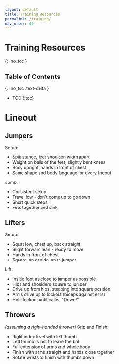 ```yaml
---
layout: default
title: Training Resources
permalink: /training/
nav_order: 40
---
```


# Training Resources
{: .no_toc }

## Table of Contents
{: .no_toc .text-delta }

- TOC
{:toc}

# Lineout

## Jumpers

Setup:
- Split stance, feet shoulder-width apart
- Weight on balls of the feet, slightly bent knees
- Body upright, hands in front of chest
- Same shape and body language for every lineout

Jump:
- Consistent setup
- Travel low - don't come up to go down
- Short quick steps
- Feet together and sink

## Lifters

Setup:
- Squat low, chest up, back straight
- Slight forward lean - ready to move
- Hands in front of chest
- Square-on or side-on to jumper

Lift:
- Inside foot as close to jumper as possible
- Hips and shoulders square to jumper
- Drive up from hips, stepping into square position
- Arms drive up to lockout (biceps against ears)
- Hold lockout until called "Down!"

## Throwers
_(assuming a right-handed thrower)_
Grip and Finish:
- Right index level with left thumb
- Left thumb is last to leave the ball
- Full extension of arms and whole body
- Finish with arms straight and hands close together
- Rotate wrists to finish with thumbs down